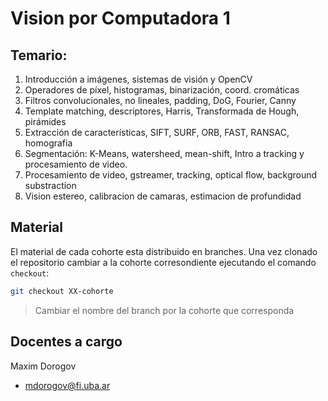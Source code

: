 # Vision por Computadora 1

## Temario:

1. Introducción a imágenes, sistemas de visión y OpenCV
1. Operadores de píxel, histogramas, binarización, coord. cromáticas
1. Filtros convolucionales, no lineales, padding, DoG, Fourier, Canny
1. Template matching, descriptores, Harris, Transformada de Hough, pirámides
1. Extracción de características, SIFT, SURF, ORB, FAST, RANSAC, homografia
1. Segmentación: K-Means, watersheed, mean-shift, Intro a tracking y procesamiento de video.
1. Procesamiento de video, gstreamer, tracking, optical flow, background substraction
1. Vision estereo, calibracion de camaras, estimacion de profundidad

## Material

El material de cada cohorte esta distribuido en branches. Una vez clonado el repositorio cambiar a la cohorte corresondiente ejecutando el comando `checkout`:

```bash
git checkout XX-cohorte
```
>Cambiar el nombre del branch por la cohorte que corresponda

## Docentes a cargo

Maxim Dorogov
* mdorogov@fi.uba.ar
